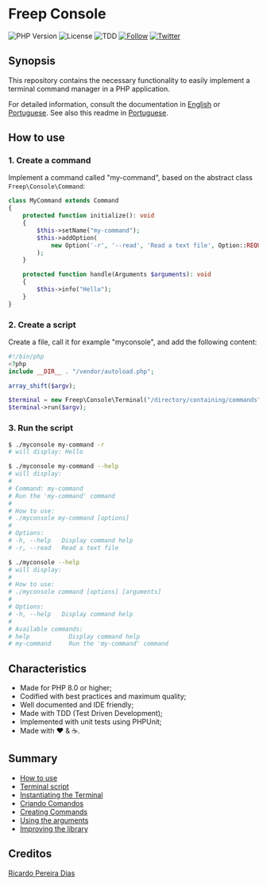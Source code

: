 # Freep Console

![PHP Version](https://img.shields.io/badge/php-%5E8.0-blue)
![License](https://img.shields.io/badge/license-MIT-blue)
![TDD](https://img.shields.io/badge/tdd-Tested%20100%25-blue)
[![Follow](https://img.shields.io/github/followers/ricardopedias?label=Siga%20no%20GitHUB&style=social)](https://github.com/ricardopedias)
[![Twitter](https://img.shields.io/twitter/follow/ricardopedias?label=Siga%20no%20Twitter)](https://twitter.com/ricardopedias)


## Synopsis

This repository contains the necessary functionality to easily implement a terminal command manager in a PHP application.

For detailed information, consult the documentation in [English](docs/en/index.md) or [Portuguese](docs/pt-br/indice.md). See also this readme in [Portuguese](docs/pt-br/leiame.md).

## How to use

### 1. Create a command

Implement a command called "my-command", based on the abstract class `Freep\Console\Command`:

```php
class MyCommand extends Command
{
    protected function initialize(): void
    {
        $this->setName("my-command");
        $this->addOption(
            new Option('-r', '--read', 'Read a text file', Option::REQUIRED)
        );
    }

    protected function handle(Arguments $arguments): void
    {
        $this->info("Hello");
    }
}
```

### 2. Create a script

Create a file, call it for example "myconsole", and add the following content:

```php
#!/bin/php
<?php
include __DIR__ . "/vendor/autoload.php";

array_shift($argv);

$terminal = new Freep\Console\Terminal("/directory/containing/commands");
$terminal->run($argv);
```

### 3. Run the script

```bash
$ ./myconsole my-command -r
# will display: Hello
```

```bash
$ ./myconsole my-command --help
# will display:
#
# Command: my-command
# Run the 'my-command' command
# 
# How to use:
# ./myconsole my-command [options]
# 
# Options:
# -h, --help   Display command help
# -r, --read   Read a text file
```

```bash
$ ./myconsole --help
# will display:
#
# How to use:
# ./myconsole command [options] [arguments]
# 
# Options:
# -h, --help   Display command help
#
# Available commands:
# help           Display command help
# my-command     Run the 'my-command' command
```

## Characteristics

- Made for PHP 8.0 or higher;
- Codified with best practices and maximum quality;
- Well documented and IDE friendly;
- Made with TDD (Test Driven Development);
- Implemented with unit tests using PHPUnit;
- Made with :heart: &amp; :coffee:.

## Summary

- [How to use](docs/en/01-modo-de-usar.md)
- [Terminal script](docs/en/02-script-de-terminal.md)
- [Instantiating the Terminal](docs/en/03-instanciando-o-terminal.md)
- [Criando Comandos](docs/en/04-criando-comandos.md)
- [Creating Commands](docs/en/05-implementando-opcoes.md)
- [Using the arguments](docs/en/06-usando-os-argumentos.md)
- [Improving the library](docs/en/07-evoluindo-a-biblioteca.md)

## Creditos

[Ricardo Pereira Dias](https://www.ricardopedias.com.br)
